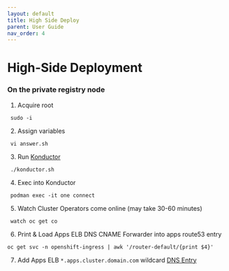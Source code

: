 ```yaml
---
layout: default
title: High Side Deploy
parent: User Guide
nav_order: 4
---
```


# High-Side Deployment

### On the private registry node

  1. Acquire root
```
 sudo -i
```
  2. Assign variables
```
 vi answer.sh
```
  3. Run [Konductor]    
```
 ./konductor.sh
```
  4. Exec into Konductor
```
 podman exec -it one connect
```
  5. Watch Cluster Operators come online (may take 30-60 minutes)
```
 watch oc get co
```
  6. Print & Load Apps ELB DNS CNAME Forwarder into apps route53 entry
```
oc get svc -n openshift-ingress | awk '/router-default/{print $4}'
```
  7. Add Apps ELB `*.apps.cluster.domain.com` wildcard [DNS Entry](https://console.amazonaws-us-gov.com/route53/home?#resource-record-sets)
    
[CloudCtl]:https://github.com/CodeSparta/CloudCtl
[Konductor]:https://github.com/CodeSparta/Konductor
